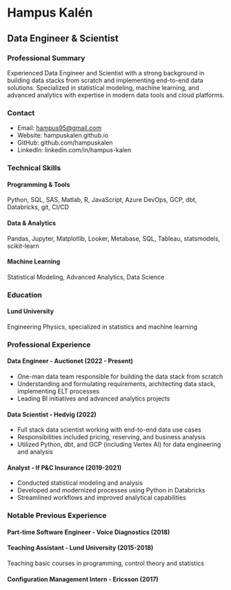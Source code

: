 # Hampus Kalén
## Data Engineer & Scientist

### Professional Summary
Experienced Data Engineer and Scientist with a strong background in building data stacks from scratch and implementing end-to-end data solutions. Specialized in statistical modeling, machine learning, and advanced analytics with expertise in modern data tools and cloud platforms.

### Contact
- Email: hampus95@gmail.com
- Website: hampuskalen.github.io
- GitHub: github.com/hampuskalen
- LinkedIn: linkedin.com/in/hampus-kalen

### Technical Skills
#### Programming & Tools
Python, SQL, SAS, Matlab, R, JavaScript, Azure DevOps, GCP, dbt, Databricks, git, CI/CD

#### Data & Analytics
Pandas, Jupyter, Matplotlib, Looker, Metabase, SQL, Tableau, statsmodels, scikit-learn

#### Machine Learning
Statistical Modeling, Advanced Analytics, Data Science

### Education
#### Lund University
Engineering Physics, specialized in statistics and machine learning

### Professional Experience
#### Data Engineer - Auctionet (2022 - Present)
- One-man data team responsible for building the data stack from scratch
- Understanding and formulating requirements, architecting data stack, implementing ELT processes
- Leading BI initiatives and advanced analytics projects

#### Data Scientist - Hedvig (2022)
- Full stack data scientist working with end-to-end data use cases
- Responsibilities included pricing, reserving, and business analysis
- Utilized Python, dbt, and GCP (including Vertex AI) for data engineering and analysis

#### Analyst - If P&C Insurance (2019-2021)
- Conducted statistical modeling and analysis
- Developed and modernized processes using Python in Databricks
- Streamlined workflows and improved analytical capabilities

### Notable Previous Experience
#### Part-time Software Engineer - Voice Diagnostics (2018)

#### Teaching Assistant - Lund University (2015-2018)
Teaching basic courses in programming, control theory and statistics

#### Configuration Management Intern - Ericsson (2017)
